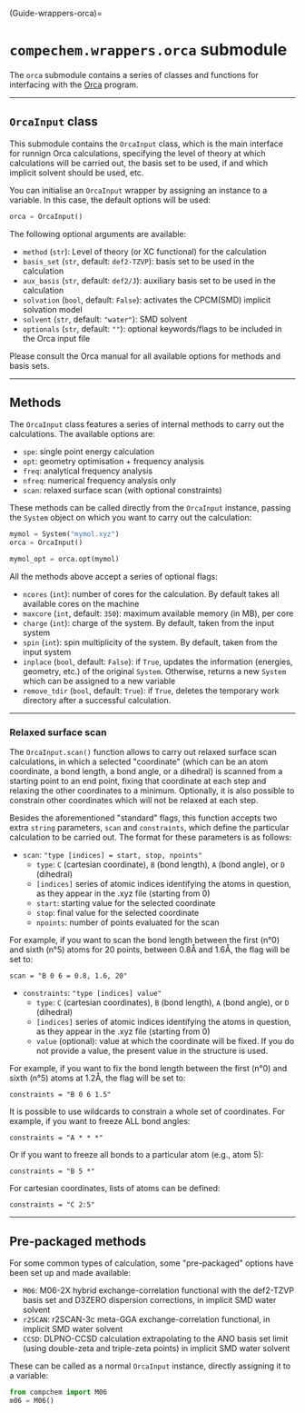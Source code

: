 (Guide-wrappers-orca)=
# `compechem.wrappers.orca` submodule

The `orca` submodule contains a series of classes and functions for interfacing with the [Orca](https://orcaforum.kofo.mpg.de/app.php/dlext/) program.

---

## `OrcaInput` class

This submodule contains the `OrcaInput` class, which is the main interface for runnign Orca calculations, specifying the level of theory at which calculations will be carried out, the basis set to be used, if and which implicit solvent should be used, etc.

You can initialise an `OrcaInput` wrapper by assigning an instance to a variable. In this case, the default options will be used:

```python
orca = OrcaInput()
```

The following optional arguments are available:

* `method` (`str`): Level of theory (or XC functional) for the calculation
* `basis_set` (`str`, default: `def2-TZVP`): basis set to be used in the calculation
* `aux_basis` (`str`, default: `def2/J`): auxiliary basis set to be used in the calculation
* `solvation` (`bool`, default: `False`): activates the CPCM(SMD) implicit solvation model
* `solvent` (`str`, default: `"water"`): SMD solvent
* `optionals` (`str`, default: `""`): optional keywords/flags to be included in the Orca input file

Please consult the Orca manual for all available options for methods and basis sets.

---

## Methods

The `OrcaInput` class features a series of internal methods to carry out the calculations. The available options are:

* `spe`: single point energy calculation
* `opt`: geometry optimisation + frequency analysis
* `freq`: analytical frequency analysis
* `nfreq`: numerical frequency analysis only
* `scan`: relaxed surface scan (with optional constraints)

These methods can be called directly from the `OrcaInput` instance, passing the `System` object on which you want to carry out the calculation:

```python
mymol = System("mymol.xyz")
orca = OrcaInput()

mymol_opt = orca.opt(mymol)
```

All the methods above accept a series of optional flags:

* `ncores` (`int`): number of cores for the calculation. By default takes all available cores on the machine
* `maxcore` (`int`, default: `350`): maximum available memory (in MB), per core
* `charge` (`int`): charge of the system. By default, taken from the input system
* `spin` (`int`): spin multiplicity of the system. By default, taken from the input system
* `inplace` (`bool`, default: `False`): if `True`, updates the information (energies, geometry, etc.) of the original `System`. Otherwise, returns a new `System` which can be assigned to a new variable
* `remove_tdir` (`bool`, default: `True`): if `True`, deletes the temporary work directory after a successful calculation. 

---

### Relaxed surface scan

The `OrcaInput.scan()` function allows to carry out relaxed surface scan calculations, in which a selected "coordinate" (which can be an atom coordinate, a bond length, a bond angle, or a dihedral) is scanned from a starting point to an end point, fixing that coordinate at each step and relaxing the other coordinates to a minimum. Optionally, it is also possible to constrain other coordinates which will not be relaxed at each step.

Besides the aforementioned "standard" flags, this function accepts two extra `string` parameters, `scan` and `constraints`, which define the particular calculation to be carried out. The format for these parameters is as follows:

* `scan`: `"type [indices] = start, stop, npoints"`
  * `type`: `C` (cartesian coordinate), `B` (bond length), `A` (bond angle), or `D` (dihedral)
  * `[indices]` series of atomic indices identifying the atoms in question, as they appear in the .xyz file (starting from 0)
  * `start`: starting value for the selected coordinate
  * `stop`: final value for the selected coordinate
  * `npoints`: number of points evaluated for the scan

For example, if you want to scan the bond length between the first (n°0) and sixth (n°5) atoms for 20 points, between 0.8Å and 1.6Å, the flag will be set to: 

```
scan = "B 0 6 = 0.8, 1.6, 20"
```

* `constraints`: `"type [indices] value"`
  * `type`: `C` (cartesian coordinates), `B` (bond length), `A` (bond angle), or `D` (dihedral)
  * `[indices]` series of atomic indices identifying the atoms in question, as they appear in the .xyz file (starting from 0)
  * `value` (optional): value at which the coordinate will be fixed. If you do not provide a value, the present value in the structure is used.

For example, if you want to fix the bond length between the first (n°0) and sixth (n°5) atoms at 1.2Å, the flag will be set to: 

```
constraints = "B 0 6 1.5"
```

It is possible to use wildcards to constrain a whole set of coordinates. For example, if you want to freeze ALL bond angles:

```
constraints = "A * * *"
```

Or if you want to freeze all bonds to a particular atom (e.g., atom 5):

```
constraints = "B 5 *"
```

For cartesian coordinates, lists of atoms can be defined:

```
constraints = "C 2:5"
```


---

## Pre-packaged methods

For some common types of calculation, some "pre-packaged" options have been set up and made available:

* `M06`: M06-2X hybrid exchange-correlation functional with the def2-TZVP basis set and D3ZERO dispersion corrections, in implicit SMD water solvent
* `r2SCAN`: r2SCAN-3c meta-GGA exchange-correlation functional, in implicit SMD water solvent
* `CCSD`: DLPNO-CCSD calculation extrapolating to the ANO basis set limit (using double-zeta and triple-zeta points) in implicit SMD water solvent

These can be called as a normal `OrcaInput` instance, directly assigning it to a variable:

```python
from compchem import M06
m06 = M06()